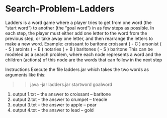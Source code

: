 # Search-Problem-Ladders

Ladders is a word game where a player tries to get from one word (the “start word”) to another (the
“goal word”) in as few steps as possible. In each step, the player must either add one letter to the word
from the previous step, or take away one letter, and then rearrange the letters to make a new word.
Example: croissant to baritone
croissant
( - C )
arsonist
( - S )
aroints
( + E )
notaries
( + B )
baritones
( - S )
baritone
This can be modeled as a search problem, where each node represents a word and the children (actions)
of this node are the words that can follow in the next step

Instructions
Execute the file ladders.jar which takes
the two words as arguments like this:
>> java -jar ladders.jar startword goalword

1. output 1.txt – the answer to croissant – baritone
2. output 2.txt – the answer to crumpet – treacle
3. output 3.txt – the answer to apple – pear
4. output 4.txt – the answer to lead – gold

